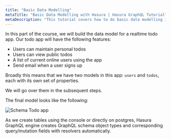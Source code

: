 ```yaml
---
title: "Basic Data Modelling"
metaTitle: "Basic Data Modelling with Hasura | Hasura GraphQL Tutorial"
metaDescription: "This tutorial covers how to do basic data modelling in Postgres and create tables using Hasura console"
---
```



<YoutubeEmbed link="https://www.youtube.com/embed/XURdIpvfp4M" />

In this part of the course, we will build the data model for a realtime todo app. Our todo app will have the following features:

- Users can maintain personal todos
- Users can view public todos
- A list of current online users using the app
- Send email when a user signs up

Broadly this means that we have two models in this app: `users` and `todos`, each with its own set of properties.

We will go over them in the subsequent steps.

The final model looks like the following:

![Schema Todo app](https://graphql-engine-cdn.hasura.io/learn-hasura/assets/graphql-hasura/voyager-schema.png)

As we create tables using the console or directly on postgres, Hasura GraphQL engine creates GraphQL schema object types and corresponding query/mutation fields with resolvers automatically.


